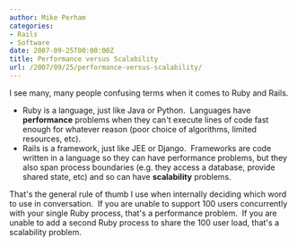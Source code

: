 ```yaml
---
author: Mike Perham
categories:
- Rails
- Software
date: 2007-09-25T00:00:00Z
title: Performance versus Scalability
url: /2007/09/25/performance-versus-scalability/
---
```


I see many, many people confusing terms when it comes to Ruby and Rails.

*   Ruby is a language, just like Java or Python.  Languages have **performance** problems when they can't execute lines of code fast enough for whatever reason (poor choice of algorithms, limited resources, etc).
*   Rails is a framework, just like JEE or Django.  Frameworks are code written in a language so they can have performance problems, but they also span process boundaries (e.g. they access a database, provide shared state, etc) and so can have **scalability** problems.

That's the general rule of thumb I use when internally deciding which word to use in conversation.  If you are unable to support 100 users concurrently with your single Ruby process, that's a performance problem.  If you are unable to add a second Ruby process to share the 100 user load, that's a scalability problem.
